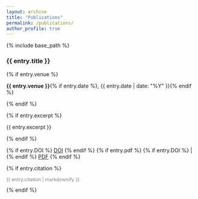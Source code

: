```yaml
---
layout: archive
title: "Publications"
permalink: /publications/
author_profile: true       
---
```


{% include base_path %}

<article class="publication">
  <h3>{{ entry.title }}</h3>
  
  {% if entry.venue %}
    <p><strong>{{ entry.venue }}</strong>{% if entry.date %}, {{ entry.date | date: "%Y" }}{% endif %}</p>
  {% endif %}

  {% if entry.excerpt %}
    <p>{{ entry.excerpt }}</p>
  {% endif %}

  <p>
    {% if entry.DOI %}
      <a href="{{ entry.DOI }}" target="_blank">DOI</a>
    {% endif %}
    {% if entry.pdf %}
      {% if entry.DOI %} | {% endif %}
      <a href="{{ entry.pdf }}" target="_blank">PDF</a>
    {% endif %}
  </p>

  {% if entry.citation %}
    <p class="citation" style="font-size: 90%; color: gray;">{{ entry.citation | markdownify }}</p>
  {% endif %}
</article>





